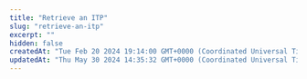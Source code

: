 ```yaml
---
title: "Retrieve an ITP"
slug: "retrieve-an-itp"
excerpt: ""
hidden: false
createdAt: "Tue Feb 20 2024 19:14:00 GMT+0000 (Coordinated Universal Time)"
updatedAt: "Thu May 30 2024 14:35:32 GMT+0000 (Coordinated Universal Time)"
---
```

